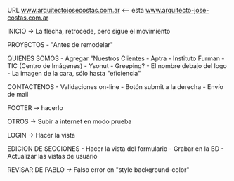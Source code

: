 URL
www.arquitectojosecostas.com.ar <-- esta
www.arquitecto-jose-costas.com.ar

INICIO -> La flecha, retrocede, pero sigue el movimiento

PROYECTOS
	- "Antes de remodelar"

QUIENES SOMOS
	- Agregar "Nuestros Clientes
		- Aptra
		- Instituto Furman
		- TIC (Centro de Imágenes)
		- Ysonut
		- Greeping?
	- El nombre debajo del logo
	- La imagen de la cara, sólo hasta "eficiencia"

CONTACTENOS
	- Validaciones on-line
	- Botón submit a la derecha
	- Envío de mail

FOOTER -> hacerlo

OTROS -> Subir a internet en modo prueba

LOGIN -> Hacer la vista

EDICION DE SECCIONES
	- Hacer la vista del formulario
	- Grabar en la BD
	- Actualizar las vistas de usuario

REVISAR DE PABLO -> Falso error en "style background-color"
